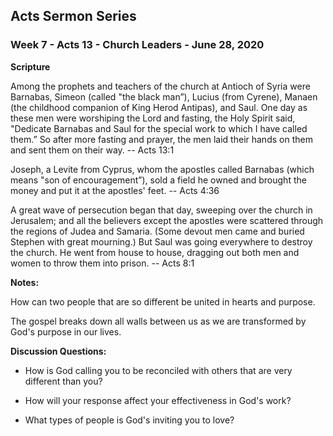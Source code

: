 ## Acts Sermon Series


### Week 7 - Acts 13 - Church Leaders - June 28, 2020

**Scripture**

Among the prophets and teachers of the church at Antioch of Syria were Barnabas, Simeon 
(called "the black man”), Lucius (from Cyrene), Manaen (the childhood companion of King 
Herod Antipas), and Saul. One day as these men were worshiping the Lord and fasting, the 
Holy Spirit said, "Dedicate Barnabas and Saul for the special work to which I have called 
them.” So after more fasting and prayer, the men laid their hands on them and sent them on 
their way. -- Acts 13:1

Joseph, a Levite from Cyprus, whom the apostles called Barnabas (which means "son of encouragement”), sold a field he owned and brought the money and put it at the apostles' feet. -- Acts 4:36

A great wave of persecution began that day, sweeping over the church in Jerusalem; and all the believers except the apostles were scattered through the regions of Judea and Samaria. (Some devout men came and buried Stephen with great mourning.) But Saul was going everywhere to destroy the church. He went from house to house, dragging out both men and women to throw them into prison. -- Acts 8:1


**Notes:**

How can two people that are so different be united in hearts and purpose.

The gospel breaks down all walls between us as we are transformed by God's purpose in our lives.


**Discussion Questions:**

* How is God calling you to be reconciled with others that are very different than you?

* How will your response affect your effectiveness in God's work?

* What types of people is God's inviting you to love?


